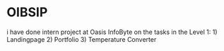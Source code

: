 # OIBSIP
i have done intern project at Oasis InfoByte on the tasks in the Level 1: 1) Landingpage   2) Portfolio   3) Temperature Converter
